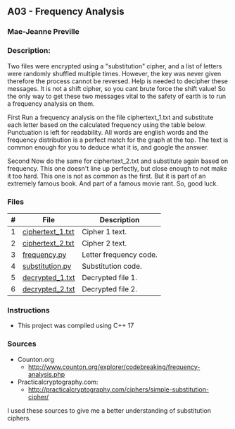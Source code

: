 ## A03 - Frequency Analysis
### Mae-Jeanne Preville 
### Description:

Two files were encrypted using a "substitution" cipher, and a list of letters were randomly shuffled multiple times. However, the key was never given therefore the process cannot be reversed. Help is needed to decipher these messages. It is not a shift cipher, so you cant brute force the shift value! So the only way to get these two messages vital to the safety of earth is to run a frequency analysis on them. 

First
Run a frequency analysis on the file ciphertext_1.txt and substitute each letter based on the calculated frequency using the table below. Punctuation is left for readability. All words are english words and the frequency distribution is a perfect match for the graph at the top. The text is common enough for you to deduce what it is, and google the answer.

Second
Now do the same for ciphertext_2.txt and substitute again based on frequency. This one doesn't line up perfectly, but close enough to not make it too hard. This one is not as common as the first. But it is part of an extremely famous book. And part of a famous movie rant. So, good luck.

### Files

|   #   | File                       | Description                                                |
| :---: | -------------------------- | ---------------------------------------------------------- |
|   1   | [ciphertext_1.txt](./ciphertext_1.txt)   | Cipher 1 text.                               |
|   2   | [ciphertext_2.txt](./ciphertext_2.txt)   | Cipher 2 text.                               |
|   3   | [frequency.py](./frequency.py)           | Letter frequency code.                       |
|   4   | [substitution.py](./substitution.py)     | Substitution code.                           |
|   5   | [decrypted_1.txt](./decrypted_1.txt)     | Decrypted file 1.                            |
|   6   | [decrypted_2.txt](./decrypted_2.txt)     | Decrypted file 2.                            |


### Instructions

- This project was compiled using C++ 17

### Sources

- Counton.org
  - http://www.counton.org/explorer/codebreaking/frequency-analysis.php
- Practicalcryptography.com: 
  - http://practicalcryptography.com/ciphers/simple-substitution-cipher/

I used these sources to give me a better understanding of substitution ciphers.
